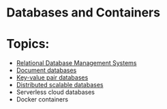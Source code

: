 # Databases and Containers

# Topics: 
- [Relational Database Management Systems](https://github.com/aarondaniels/databases_and_containers/tree/main/Relational_Database_Management_System)
- [Document databases](https://github.com/aarondaniels/databases_and_containers/tree/main/DocumentDB)
- [Key-value pair databases](https://github.com/aarondaniels/databases_and_containers/tree/main/Key-ValueDB)
- [Distributed scalable databases](https://github.com/aarondaniels/databases_and_containers/tree/main/Distributed_ScalableDB)
- Serverless cloud databases
- Docker containers